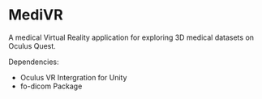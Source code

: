 # MediVR
A medical Virtual Reality application for exploring 3D medical datasets on Oculus Quest.

Dependencies:  
  
  - Oculus VR Intergration for Unity  
  - fo-dicom Package
